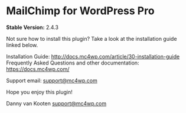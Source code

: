 # MailChimp for WordPress Pro

__Stable Version:__ 2.4.3

Not sure how to install this plugin? Take a look at the installation guide linked below. 

Installation Guide: http://docs.mc4wp.com/article/30-installation-guide
Frequently Asked Questions and other documentation: https://docs.mc4wp.com/

Support email: support@mc4wp.com

Hope you enjoy this plugin!

Danny van Kooten
support@mc4wp.com